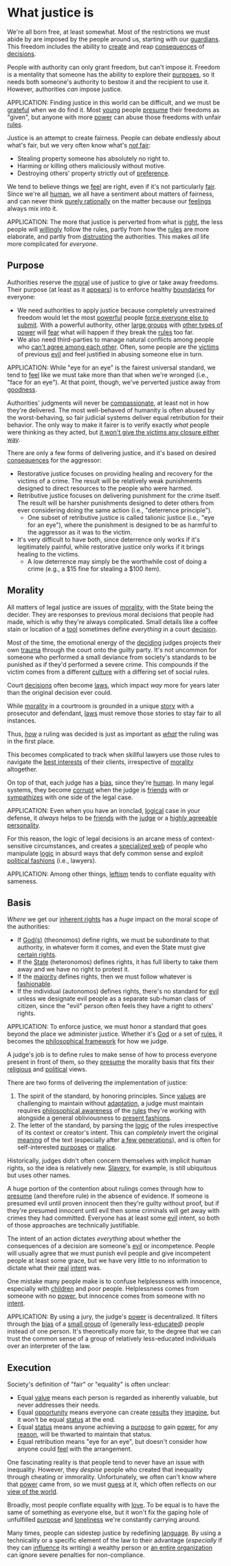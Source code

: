 
# What justice is

We're all born free, at least somewhat. Most of the restrictions we must abide by are imposed by the people around us, starting with our [guardians](people-family.md). This freedom includes the ability to [create](creations.md) and reap [consequences](results.md) of [decisions](people-decisions.md).

People with authority can only grant freedom, but can't impose it. Freedom is a mentality that someone has the ability to explore their [purposes](purpose.md), so it needs both someone's authority to bestow it and the recipient to use it. However, authorities *can* impose justice.

APPLICATION: Finding justice in this world can be difficult, and we must be [grateful](morality.md) when we do find it. Most [young](maturity.md) people [presume](imagination.md) their freedoms as "given", but anyone with more [power](power.md) can abuse those freedoms with unfair [rules](people-rules.md).

Justice is an attempt to create fairness. People can debate endlessly about what's fair, but we very often know what's [*not* fair](morality-evil.md):

- Stealing property someone has absolutely no right to.
- Harming or killing others maliciously without motive.
- Destroying others' property strictly out of [preference](humanity.md).

We tend to believe things we [feel](mind-feelings.md) are right, even if it's not particularly [fair](people-boundaries-why.md). Since we're all [human](humanity-universals.md), we all have a sentiment about matters of fairness, and can never think [purely rationally](logic.md) on the matter because our [feelings](mind-feelings.md) always mix into it.

APPLICATION: The more that justice is perverted from what is [right](morality.md), the less people will [willingly](purpose.md) follow the rules, partly from how the [rules](people-rules.md) are more elaborate, and partly from [distrusting](trust.md) the authorities. This makes *all* life more complicated for *everyone*.

## Purpose

Authorities reserve the [moral](morality.md) use of justice to give or take away freedoms. Their purpose (at least as it [appears](people-image-why.md)) is to enforce healthy [boundaries](people-boundaries-why.md) for everyone:

- We need authorities to apply justice because completely unrestrained freedom would let the most [powerful](power.md) people [force everyone else to submit](slavery.md). With a powerful authority, other [large groups](groups-large.md) with [other types of power](power-types.md) will [fear](mind-feelings-fear.md) what will happen if they break the [rules](people-rules.md) too far.
- We also need third-parties to manage natural conflicts among people who [can't agree among each other](people-conflicts-why.md). Often, some people are the [victims](hardship-ptsd.md) of previous [evil](morality-evil.md) and feel justified in abusing someone else in turn.

APPLICATION: While "eye for an eye" is the fairest universal standard, we tend to [feel](mind-feelings.md) like we must take more than that when we're wronged (i.e., "face for an eye"). At that point, though, we've perverted justice away from [goodness](morality.md).

Authorities' judgments will never be [compassionate](people-love.md), at least not in how they're delivered. The most well-behaved of humanity is often abused by the worst-behaving, so fair judicial systems deliver equal retribution for their behavior. The only way to make it fairer is to verify exactly *what* people were thinking as they acted, but [it won't give the victims any closure either way](hardship-ptsd.md).

There are only a few forms of delivering justice, and it's based on desired [consequences](results.md) for the aggressor:

- Restorative justice focuses on providing healing and recovery for the victims of a crime. The result will be relatively weak punishments designed to direct resources to the people who were harmed.
- Retributive justice focuses on delivering punishment for the crime itself. The result will be harsher punishments designed to deter others from ever considering doing the same action (i.e., "deterrence principle").
  - One subset of retributive justice is called talionic justice (i.e., "eye for an eye"), where the punishment is designed to be as harmful to the aggressor as it was to the victim.
- It's very difficult to have both, since deterrence only works if it's legitimately painful, while restorative justice only works if it brings healing to the victims.
  - A low deterrence may simply be the worthwhile cost of doing a crime (e.g., a $15 fine for stealing a $100 item).

## Morality

All matters of legal justice are issues of [morality](morality.md), with the State being the decider. They are responses to previous moral decisions that people had made, which is why they're always complicated. Small details like a coffee stain or location of a [tool](technology.md) sometimes define *everything* in a court [decision](people-decisions.md).

Most of the time, the emotional energy of the [deciding](people-decisions.md) judges projects their own [trauma](hardship-ptsd.md) through the court onto the guilty party. It's not uncommon for someone who performed a small deviance from society's standards to be punished as if they'd performed a severe crime. This compounds if the victim comes from a different [culture](people-culture.md) with a differing set of social rules.

Court [decisions](people-decisions.md) often become [laws](people-rules.md), which impact *way* more for years later than the original decision ever could.

While [morality](morality.md) in a courtroom is grounded in a unique [story](stories-why.md) with a prosecutor and defendant, [laws](people-rules.md) must remove those stories to stay fair to all instances.

Thus, *[how](logic.md)* a ruling was decided is just as important as *[what](results.md)* the ruling was in the first place.

This becomes complicated to track when skillful lawyers use those rules to navigate the [best interests](purpose.md) of their clients, irrespective of [morality](morality.md) altogether.

On top of that, each judge has a [bias](people-image-why.md), since they're [human](humanity.md). In many legal systems, they become [corrupt](mgmt-badsystems.md) when the judge is [friends](people-friends-why.md) with or [sympathizes](people-image-why.md) with one side of the legal case.

APPLICATION: Even when you have an ironclad, [logical](logic.md) case in your defense, it *always* helps to be [friends](people-friends-why.md) with the [judge](people-decisions.md) or a [highly agreeable personality](personality.md).

For this reason, the logic of legal decisions is an arcane mess of context-sensitive circumstances, and creates a [specialized web](jobs-specialization.md) of people who manipulate [logic](logic.md) in absurd ways that defy common sense and exploit [political fashions](politics-conservativeliberal.md) (i.e., lawyers).

APPLICATION: Among other things, [leftism](politics-leftism.md) tends to conflate equality with sameness.

## Basis

*Where* we get our [inherent rights](people-boundaries-why.md) has a *huge* impact on the moral scope of the authorities:

- If [God(s)](religion.md) (theonomos) define rights, we must be subordinate to that authority, in whatever form it comes, and even the State must give [certain rights](people-boundaries-why.md).
- If the [State](groups-large.md) (heteronomos) defines rights, it has full liberty to take them away and we have no right to protest it.
- If the [majority](trends.md) defines rights, then we must follow whatever is [fashionable](trends.md).
- If the individual (autonomos) defines rights, there's no standard for [evil](morality-evil.md) unless we designate evil people as a separate sub-human class of citizen, since the "evil" person often feels they have a right to others' rights.

APPLICATION: To enforce justice, we must honor a standard that goes beyond the place we administer justice. Whether it's [God](religion.md) or a set of [rules](people-rules.md), it becomes the [philosophical framework](philosophy.md) for how we judge.

A judge's job is to define rules to make sense of how to process everyone present in front of them, so they [presume](understanding-certainty.md) the morality basis that fits their [religious](religion.md) and [political](politics-conservativeliberal.md) views.

There are two forms of delivering the implementation of justice:

1. The spirit of the standard, by honoring principles. Since [values](values.md) are challenging to maintain without [adaptation](mind-creativity.md), a judge must maintain requires [philosophical awareness](philosophy.md) of the [rules](people-rules.md) they're working with alongside a general obliviousness to [present fashions](trends.md).
2. The letter of the standard, by parsing the [logic](logic.md) of the rules irrespective of its context or creator's intent. This can *completely* invert the original [meaning](meaning.md) of the text (especially after [a few generations](legacy.md)), and is often for self-interested [purposes](purpose.md) or [malice](morality-evil.md).

Historically, judges didn't often concern themselves with implicit human rights, so the idea is relatively new. [Slavery](slavery.md), for example, is still ubiquitous but uses other names.

A huge portion of the contention about rulings comes through how to [presume](imagination.md) (and therefore rule) in the absence of evidence. If someone is presumed evil until proven innocent then they're guilty without proof, but if they're presumed innocent until evil then some criminals will get away with crimes they had committed. Everyone has at least some [evil](morality-evil.md) intent, so both of those approaches are technically justifiable.

The intent of an action dictates *everything* about whether the consequences of a decision are someone's [evil](morality-evil.md) or incompetence. People will usually agree that we must punish evil people and give incompetent people at least some grace, but we have very little to no information to dictate what their [real](reality.md) [intent](purpose.md) was.

One mistake many people make is to confuse helplessness with innocence, especially with [children](maturity.md) and poor people. Helplessness comes from someone with no [power](power.md), but innocence comes from someone with no [intent](purpose.md).

APPLICATION: By using a jury, the judge's [power](power.md) is decentralized. It filters through the [bias](people-image-why.md) of a [small group](groups-small.md) of (generally less-[educated](education.md)) people instead of one person. It's theoretically more fair, to the degree that we can trust the common sense of a group of relatively less-educated individuals over an interpreter of the law.

## Execution

Society's definition of "fair" or "equality" is often unclear:

- Equal [value](values.md) means each person is regarded as inherently valuable, but never addresses their needs.
- Equal [opportunity](power.md) means everyone can create [results](results.md) they [imagine](imagination.md), but it won't be equal [status](people-image-why.md) at the end.
- Equal [status](people-image-why.md) means anyone achieving a [purpose](purpose.md) to gain [power](power.md), for any [reason](purpose.md), will be thwarted to maintain that status.
- Equal retribution means "eye for an eye", but doesn't consider how anyone could [feel](mind-feelings.md) with the arrangement.

One fascinating reality is that people tend to never have an issue with inequality. However, they *despise* people who created that inequality through cheating or immorality. Unfortunately, we often can't know where that [power](power.md) came from, so we must [guess](imagination.md) at it, which often reflects on our [view of the world](people-image-why.md).

Broadly, most people conflate equality with [love](people-love.md). To be equal is to have the same of something as everyone else, but it won't fix the gaping hole of unfulfilled [purpose](purpose.md) and [loneliness](people-friends-why.md) we're constantly carrying around.

Many times, people can sidestep justice by redefining [language](language.md). By using a technicality or a specific element of the law to their advantage (*especially* if they can [influence](influence.md) its writing) a wealthy person or [an entire organization](mgmt-badsystems.md) can ignore severe penalties for non-compliance.
